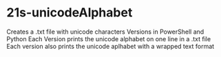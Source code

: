 # 21s-unicodeAlphabet
Creates a .txt file with unicode characters
Versions in PowerShell and Python
Each Version prints the unicode alphabet on one line in a .txt file
Each version also prints the unicode aplhabet with a wrapped text format

